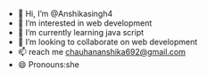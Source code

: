 - 👋 Hi, I’m @Anshikasingh4
- 👀 I’m interested in web development
- 🌱 I’m currently learning java script
- 💞️ I’m looking to collaborate on web development
- 📫 reach me chauhananshika692@gmail.com
- 😄 Pronouns:she


<!---
Anshikasingh4/Anshikasingh4 is a ✨ special ✨ repository because its `README.md` (this file) appears on your GitHub profile.
You can click the Preview link to take a look at your changes.
--->
